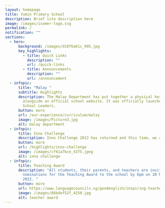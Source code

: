 ```yaml
---
layout: homepage
title: Yumin Primary School
description: Brief site description here
image: /images/isomer-logo.svg
permalink: /
notification: ""
sections:
  - hero:
      background: /images/d10f6a61c_995.jpg
      key_highlights:
        - title: Quick Links
          description: ""
          url: /quick-links
        - title: Announcements
          description: ""
          url: /announcement
  - infopic:
      title: "Malay "
      subtitle: Highlights
      description: The Malay Department has put together a physical herb garden
        alongside an official school website. It was officially launched by the
        School Leaders.
      button: more
      url: /our-experience/curriculum/malay
      image: /images/Picture3.jpg
      alt: malay department
  - infopic:
      title: Inno Challenge
      description: Inno Challenge 2022 has returned and this time, we are going digital!
      button: more
      url: /highlights/inno-challenge
      image: /images/cf61a7bce_4375.jpeg
      alt: inno challenge
  - infopic:
      title: Teaching Award
      description: "All students, their parents, and teachers are invited to send in
        nominations for the Teaching Award to the school by 6pm on 28 March
        2022. "
      button: more
      url: https://www.languagecouncils.sg/goodenglish/inspiring-teacher-of-english-award/nomination-information
      image: /images/66bdef52f_4250.jpg
      alt: teacher award
---
```

